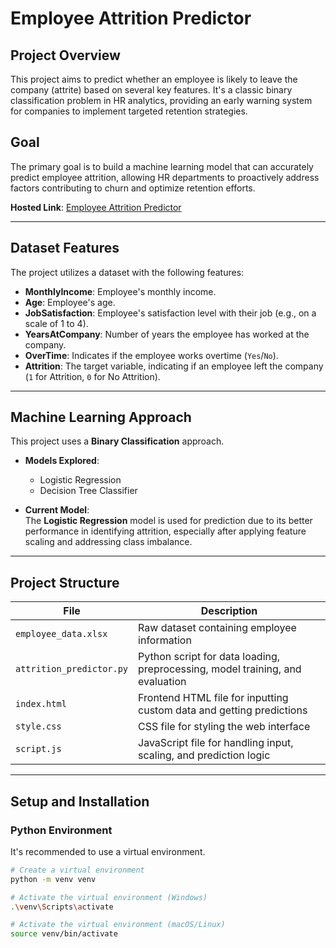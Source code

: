 # Employee Attrition Predictor

## Project Overview
This project aims to predict whether an employee is likely to leave the company (attrite) based on several key features. It's a classic binary classification problem in HR analytics, providing an early warning system for companies to implement targeted retention strategies.

## Goal
The primary goal is to build a machine learning model that can accurately predict employee attrition, allowing HR departments to proactively address factors contributing to churn and optimize retention efforts.

**Hosted Link**: [Employee Attrition Predictor](https://bhaumik-jangid.github.io/Employee-Attrition-Predictor/)

---

## Dataset Features
The project utilizes a dataset with the following features:

- **MonthlyIncome**: Employee's monthly income.  
- **Age**: Employee's age.  
- **JobSatisfaction**: Employee's satisfaction level with their job (e.g., on a scale of 1 to 4).  
- **YearsAtCompany**: Number of years the employee has worked at the company.  
- **OverTime**: Indicates if the employee works overtime (`Yes`/`No`).  
- **Attrition**: The target variable, indicating if an employee left the company (`1` for Attrition, `0` for No Attrition).  

---

## Machine Learning Approach
This project uses a **Binary Classification** approach.

- **Models Explored**:  
  - Logistic Regression  
  - Decision Tree Classifier

- **Current Model**:  
  The **Logistic Regression** model is used for prediction due to its better performance in identifying attrition, especially after applying feature scaling and addressing class imbalance.

---

## Project Structure

| File | Description |
|------|-------------|
| `employee_data.xlsx` | Raw dataset containing employee information |
| `attrition_predictor.py` | Python script for data loading, preprocessing, model training, and evaluation |
| `index.html` | Frontend HTML file for inputting custom data and getting predictions |
| `style.css` | CSS file for styling the web interface |
| `script.js` | JavaScript file for handling input, scaling, and prediction logic |

---

## Setup and Installation

### Python Environment
It's recommended to use a virtual environment.

```bash
# Create a virtual environment
python -m venv venv

# Activate the virtual environment (Windows)
.\venv\Scripts\activate

# Activate the virtual environment (macOS/Linux)
source venv/bin/activate
